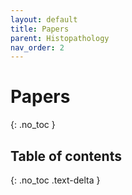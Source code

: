 ```yaml
---
layout: default
title: Papers
parent: Histopathology
nav_order: 2
---
```


# Papers
{: .no_toc }

## Table of contents
{: .no_toc .text-delta }

